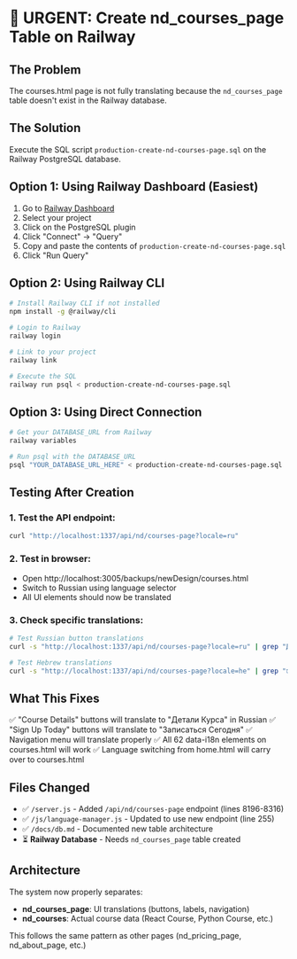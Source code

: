# 🚨 URGENT: Create nd_courses_page Table on Railway

## The Problem
The courses.html page is not fully translating because the `nd_courses_page` table doesn't exist in the Railway database.

## The Solution
Execute the SQL script `production-create-nd-courses-page.sql` on the Railway PostgreSQL database.

## Option 1: Using Railway Dashboard (Easiest)
1. Go to [Railway Dashboard](https://railway.app/dashboard)
2. Select your project
3. Click on the PostgreSQL plugin
4. Click "Connect" → "Query"
5. Copy and paste the contents of `production-create-nd-courses-page.sql`
6. Click "Run Query"

## Option 2: Using Railway CLI
```bash
# Install Railway CLI if not installed
npm install -g @railway/cli

# Login to Railway
railway login

# Link to your project
railway link

# Execute the SQL
railway run psql < production-create-nd-courses-page.sql
```

## Option 3: Using Direct Connection
```bash
# Get your DATABASE_URL from Railway
railway variables

# Run psql with the DATABASE_URL
psql "YOUR_DATABASE_URL_HERE" < production-create-nd-courses-page.sql
```

## Testing After Creation

### 1. Test the API endpoint:
```bash
curl "http://localhost:1337/api/nd/courses-page?locale=ru"
```

### 2. Test in browser:
- Open http://localhost:3005/backups/newDesign/courses.html
- Switch to Russian using language selector
- All UI elements should now be translated

### 3. Check specific translations:
```bash
# Test Russian button translations
curl -s "http://localhost:1337/api/nd/courses-page?locale=ru" | grep "Детали Курса"

# Test Hebrew translations
curl -s "http://localhost:1337/api/nd/courses-page?locale=he" | grep "פרטי הקורס"
```

## What This Fixes
✅ "Course Details" buttons will translate to "Детали Курса" in Russian
✅ "Sign Up Today" buttons will translate to "Записаться Сегодня"
✅ Navigation menu will translate properly
✅ All 62 data-i18n elements on courses.html will work
✅ Language switching from home.html will carry over to courses.html

## Files Changed
- ✅ `/server.js` - Added `/api/nd/courses-page` endpoint (lines 8196-8316)
- ✅ `/js/language-manager.js` - Updated to use new endpoint (line 255)
- ✅ `/docs/db.md` - Documented new table architecture
- ⏳ **Railway Database** - Needs `nd_courses_page` table created

## Architecture
The system now properly separates:
- **nd_courses_page**: UI translations (buttons, labels, navigation)
- **nd_courses**: Actual course data (React Course, Python Course, etc.)

This follows the same pattern as other pages (nd_pricing_page, nd_about_page, etc.)